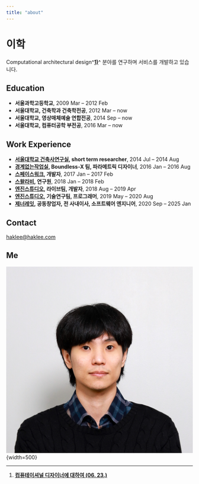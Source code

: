 ```yaml
---
title: "about"
---
```


# 이학

Computational architectural design^[__1)__](./works/tools-and-tales/thoughts/2024/0623.md)^ 분야를 연구하며 서비스를 개발하고 있습니다.

## Education

- __서울과학고등학교__, 2009 Mar – 2012 Feb
- __서울대학교, 건축학과 건축학전공__, 2012 Mar – now
- __서울대학교, 영상매체예술 연합전공__, 2014 Sep – now
- __서울대학교, 컴퓨터공학 부전공__, 2016 Mar – now

## Work Experience

- __[서울대학교 건축사연구실](https://architecture.snu.ac.kr/research/%EA%B1%B4%EC%B6%95%EC%82%AC%EC%97%B0%EA%B5%AC%EC%8B%A4-architectural-history-lab/), short term researcher__, 2014 Jul – 2014 Aug
- __[경계없는작업실](http://boundless.kr), Boundless-X 팀, 파라메트릭 디자이너__, 2016 Jan – 2016 Aug
- __[스페이스워크](https://www.spacewalk.tech), 개발자__, 2017 Jan – 2017 Feb
- __[스왈라비](https://www.swallaby.com), 연구원__, 2018 Jan – 2018 Feb
- __[엔진스튜디오](https://www.ngine.co.kr), 라이브팀, 개발자__, 2018 Aug – 2019 Apr
- __[엔진스튜디오](https://www.ngine.co.kr), 기술연구팀, 프로그래머__, 2019 May – 2020 Aug
- __[제너레잇](https://zenerate.ai), 공동창업자, 전 사내이사, 소프트웨어 엔지니어__, 2020 Sep – 2025 Jan

## Contact

<haklee@haklee.com>

## Me

![me](./assets/about/about-self.jpg){width=500}

-----

1) [__컴퓨테이셔널 디자이너에 대하여 (06. 23.)__](./works/tools-and-tales/thoughts/2024/0623.md)  
